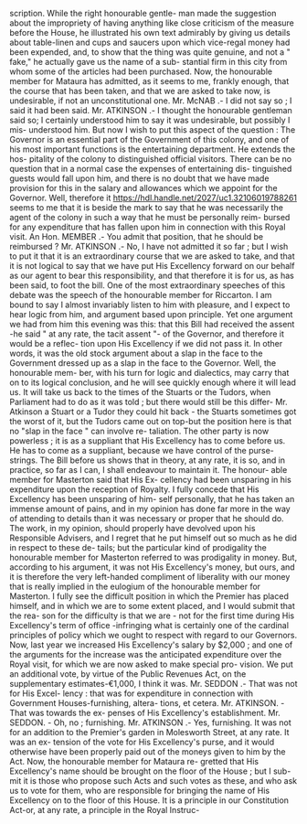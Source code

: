 scription. While the right honourable gentle- man made the suggestion about the impropriety of having anything like close criticism of the measure before the House, he illustrated his own text admirably by giving us details about table-linen and cups and saucers upon which vice-regal money had been expended, and, to show that the thing was quite genuine, and not a " fake," he actually gave us the name of a sub- stantial firm in this city from whom some of the articles had been purchased. Now, the honourable member for Mataura has admitted, as it seems to me, frankly enough, that the course that has been taken, and that we are asked to take now, is undesirable, if not an unconstitutional one. Mr. McNAB .- I did not say so ; I said it had been said. Mr. ATKINSON .- I thought the honourable gentleman said so; I certainly understood him to say it was undesirable, but possibly I mis- understood him. But now I wish to put this aspect of the question : The Governor is an essential part of the Government of this colony, and one of his most important functions is the entertaining department. He extends the hos- pitality of the colony to distinguished official visitors. There can be no question that in a normal case the expenses of entertaining dis- tinguished guests would fall upon him, and there is no doubt that we have made provision for this in the salary and allowances which we appoint for the Governor. Well, therefore it https://hdl.handle.net/2027/uc1.32106019788261 seems to me that it is beside the mark to say that he was necessarily the agent of the colony in such a way that he must be personally reim- bursed for any expenditure that has fallen upon him in connection with this Royal visit. An Hon. MEMBER .- You admit that position, that he should be reimbursed ? Mr. ATKINSON .- No, I have not admitted it so far ; but I wish to put it that it is an extraordinary course that we are asked to take, and that it is not logical to say that we have put His Excellency forward on our behalf as our agent to bear this responsibility, and that therefore it is for us, as has been said, to foot the bill. One of the most extraordinary speeches of this debate was the speech of the honourable member for Riccarton. I am bound to say I almost invariably listen to him with pleasure, and I expect to hear logic from him, and argument based upon principle. Yet one argument we had from him this evening was this: that this Bill had received the assent -he said " at any rate, the tacit assent "- of the Governor, and therefore it would be a reflec- tion upon His Excellency if we did not pass it. In other words, it was the old stock argument about a slap in the face to the Government dressed up as a slap in the face to the Governor. Well, the honourable mem- ber, with his turn for logic and dialectics, may carry that on to its logical conclusion, and he will see quickly enough where it will lead us. It will take us back to the times of the Stuarts or the Tudors, when Parliament had to do as it was told ; but there would still be this differ- Mr. Atkinson a Stuart or a Tudor they could hit back - the Stuarts sometimes got the worst of it, but the Tudors came out on top-but the position here is that no "slap in the face " can involve re- taliation. The other party is now powerless ; it is as a suppliant that His Excellency has to come before us. He has to come as a suppliant, because we have control of the purse-strings. The Bill before us shows that in theory, at any rate, it is so, and in practice, so far as I can, I shall endeavour to maintain it. The honour- able member for Masterton said that His Ex- cellency had been unsparing in his expenditure upon the reception of Royalty. I fully concede that His Excellency has been unsparing of him- self personally, that he has taken an immense amount of pains, and in my opinion has done far more in the way of attending to details than it was necessary or proper that he should do. The work, in my opinion, should properly have devolved upon his Responsible Advisers, and I regret that he put himself out so much as he did in respect to these de- tails; but the particular kind of prodigality the honourable member for Masterton referred to was prodigality in money. But, according to his argument, it was not His Excellency's money, but ours, and it is therefore the very left-handed compliment of liberality with our money that is really implied in the eulogium of the honourable member for Masterton. I fully see the difficult position in which the Premier has placed himself, and in which we are to some extent placed, and I would submit that the rea- son for the difficulty is that we are - not for the first time during His Excellency's term of office -infringing what is certainly one of the cardinal principles of policy which we ought to respect with regard to our Governors. Now, last year we increased His Excellency's salary by $2,000 ; and one of the arguments for the increase was the anticipated expenditure over the Royal visit, for which we are now asked to make special pro- vision. We put an additional vote, by virtue of the Public Revenues Act, on the supplementary estimates-€1,000, I think it was. Mr. SEDDON .- That was not for His Excel- lency : that was for expenditure in connection with Government Houses-furnishing, altera- tions, et cetera. Mr. ATKINSON. - That was towards the ex- penses of His Excellency's establishment. Mr. SEDDON. - Oh, no ; furnishing. Mr. ATKINSON .- Yes, furnishing. It was not for an addition to the Premier's garden in Molesworth Street, at any rate. It was an ex- tension of the vote for His Excellency's purse, and it would otherwise have been properly paid out of the moneys given to him by the Act. Now, the honourable member for Mataura re- gretted that His Excellency's name should be brought on the floor of the House ; but I sub- mit it is those who propose such Acts and such votes as these, and who ask us to vote for them, who are responsible for bringing the name of His Excellency on to the floor of this House. It is a principle in our Constitution Act-or, at any rate, a principle in the Royal Instruc- 